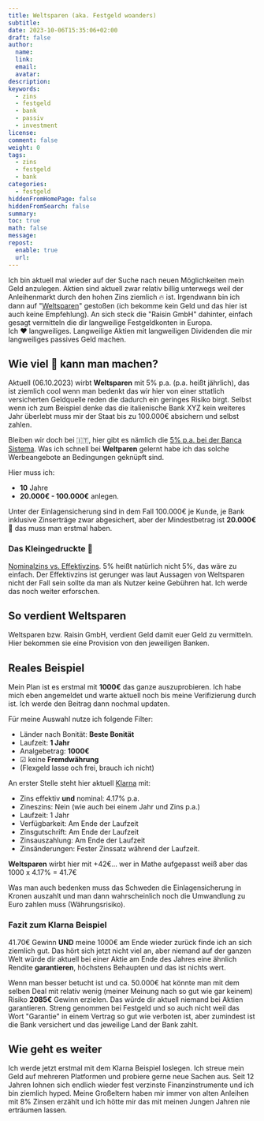 ```yaml
---
title: Weltsparen (aka. Festgeld woanders)
subtitle:
date: 2023-10-06T15:35:06+02:00
draft: false
author:
  name:
  link:
  email:
  avatar:
description: 
keywords:
  - zins
  - festgeld
  - bank
  - passiv
  - investment
license:
comment: false
weight: 0
tags:
  - zins
  - festgeld
  - bank
categories:
  - festgeld
hiddenFromHomePage: false
hiddenFromSearch: false
summary:
toc: true
math: false
message:
repost:
  enable: true
  url:
---
```


Ich bin aktuell mal wieder auf der Suche nach neuen Möglichkeiten mein Geld anzulegen. Aktien sind aktuell zwar relativ billig unterwegs weil der Anleihenmarkt durch den hohen Zins ziemlich 🔥 ist. Irgendwann bin ich dann auf "[Weltsparen](https://www.weltsparen.de)" gestoßen (ich bekomme kein Geld und das hier ist auch keine Empfehlung).
An sich steck die "Raisin GmbH" dahinter, einfach gesagt vermitteln die dir langweilige Festgeldkonten in Europa.
<br>
Ich ❤️ langweiliges. Langweilige Aktien mit langweiligen Dividenden die mir langweiliges passives Geld machen. 

## Wie viel 💸 kann man machen?
Aktuell (06.10.2023) wirbt **Weltsparen** mit 5% p.a. (p.a. heißt jährlich), das ist ziemlich cool wenn man bedenkt das wir hier von einer sttatlich versicherten Geldquelle reden die dadurch ein geringes Risiko birgt. Selbst wenn ich zum Beispiel denke das die italienische Bank XYZ kein weiteres Jahr überlebt muss mir der Staat bis zu 100.000€ absichern und selbst zahlen. 
<br>

Bleiben wir doch bei 🇮🇹, hier gibt es nämlich die [5% p.a. bei der Banca Sistema](https://www.weltsparen.de/angebote/sis116/). Was ich schnell bei **Weltparen** gelernt habe ich das solche Werbeangebote an Bedingungen geknüpft sind. 

Hier muss ich:
- **10** Jahre
- **20.000€ - 100.000€**
anlegen.

Unter der Einlagensicherung sind in dem Fall 100.000€ je Kunde, je Bank inklusive Zinserträge zwar abgesichert, aber der Mindestbetrag ist **20.000€** 🤑 das muss man erstmal haben.

### Das Kleingedruckte 🔎
[Nominalzins vs. Effektivzins](https://www.weltsparen.de/glossar/nominalzins/). 5% heißt natürlich nicht 5%, das wäre zu einfach. Der Effektivzins ist gerunger was laut Aussagen von Weltsparen nicht der Fall sein sollte da man als Nutzer keine Gebühren hat. Ich werde das noch weiter erforschen. 

## So verdient Weltsparen
Weltsparen bzw. Raisin GmbH, verdient Geld damit euer Geld zu vermitteln. Hier bekommen sie eine Provision von den jeweiligen Banken. 

## Reales Beispiel
Mein Plan ist es erstmal mit **1000€** das ganze auszuprobieren. Ich habe mich eben angemeldet und warte aktuell noch bis meine Verifizierung durch ist. Ich werde den Beitrag dann nochmal updaten.
<br>

Für meine Auswahl nutze ich folgende Filter:
- Länder nach Bonität: **Beste Bonität**
- Laufzeit: **1 Jahr**
- Analgebetrag: **1000€**
- ☑ keine **Fremdwährung**
- (Flexgeld lasse och frei, brauch ich nicht)

An erster Stelle steht hier aktuell [Klarna](https://www.klarna.com/de/) mit:
- Zins effektiv **und** nominal: 4.17% p.a.
- Zineszins: Nein (wie auch bei einem Jahr und Zins p.a.)
- Laufzeit: 1 Jahr
- Verfügbarkeit: Am Ende der Laufzeit
- Zinsgutschrift: Am Ende der Laufzeit
- Zinsauszahlung: Am Ende der Laufzeit
- Zinsänderungen: Fester Zinssatz während der Laufzeit.

**Weltsparen** wirbt hier mit +42€... wer in Mathe aufgepasst weiß aber das 1000 x 4.17% = 41.7€

Was man auch bedenken muss das Schweden die Einlagensicherung in Kronen auszahlt und man dann wahrscheinlich noch die Umwandlung zu Euro zahlen muss (Währungsrisiko).

### Fazit zum Klarna Beispiel
41.70€ Gewinn **UND** meine 1000€ am Ende wieder zurück finde ich an sich ziemlich gut. Das hört sich jetzt nicht viel an, aber niemand auf der ganzen Welt würde dir aktuell bei einer Aktie am Ende des Jahres eine ähnlich Rendite **garantieren**, höchstens Behaupten und das ist nichts wert.
<br>

Wenn man besser betucht ist und ca. 50.000€ hat könnte man mit dem selben Deal mit relativ wenig (meiner Meinung nach so gut wie gar keinem) Risiko **2085€** Gewinn erzielen. Das würde dir aktuell niemand bei Aktien garantieren. Streng genommen bei Festgeld und so auch nicht weil das Wort "Garantie" in einem Vertrag so gut wie verboten ist, aber zumindest ist die Bank versichert und das jeweilige Land der Bank zahlt.

## Wie geht es weiter
Ich werde jetzt erstmal mit dem Klarna Beispiel loslegen. Ich streue mein Geld auf mehreren Platformen und probiere gerne neue Sachen aus. Seit 12 Jahren lohnen sich endlich wieder fest verzinste Finanzinstrumente und ich bin ziemlich hyped. Meine Großeltern haben mir immer von alten Anleihen mit 8% Zinsen erzählt und ich hötte mir das mit meinen Jungen Jahren nie erträumen lassen.